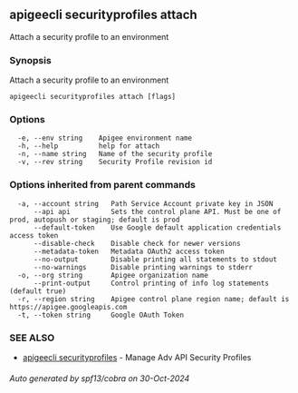 ## apigeecli securityprofiles attach

Attach a security profile to an environment

### Synopsis

Attach a security profile to an environment

```
apigeecli securityprofiles attach [flags]
```

### Options

```
  -e, --env string    Apigee environment name
  -h, --help          help for attach
  -n, --name string   Name of the security profile
  -v, --rev string    Security Profile revision id
```

### Options inherited from parent commands

```
  -a, --account string   Path Service Account private key in JSON
      --api api          Sets the control plane API. Must be one of prod, autopush or staging; default is prod
      --default-token    Use Google default application credentials access token
      --disable-check    Disable check for newer versions
      --metadata-token   Metadata OAuth2 access token
      --no-output        Disable printing all statements to stdout
      --no-warnings      Disable printing warnings to stderr
  -o, --org string       Apigee organization name
      --print-output     Control printing of info log statements (default true)
  -r, --region string    Apigee control plane region name; default is https://apigee.googleapis.com
  -t, --token string     Google OAuth Token
```

### SEE ALSO

* [apigeecli securityprofiles](apigeecli_securityprofiles.md)	 - Manage Adv API Security Profiles

###### Auto generated by spf13/cobra on 30-Oct-2024

